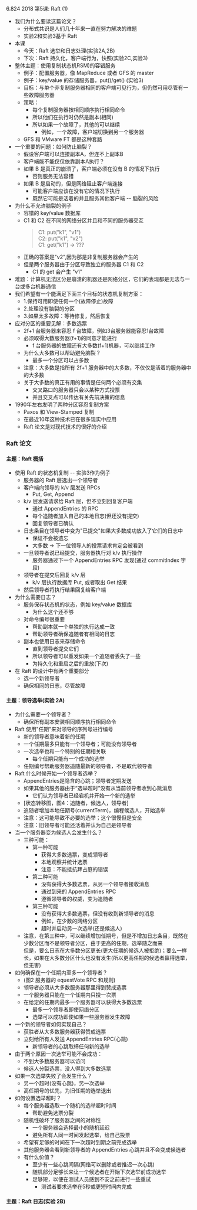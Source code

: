 6.824 2018 第5课: Raft (1)

* 我们为什么要读这篇论文？
    * 分布式共识是人们几十年来一直在努力解决的难题
    * 实验2和实验3基于 Raft
* 本课
    * 今天：Raft 选举和日志处理(实验2A,2B)
    * 下次：Raft 持久化，客户端行为，快照(实验2C,实验3)
* 整体主题：使用复制状态机RSM)的容错服务
    * 例子：配置服务器，像 MapReduce 或者 GFS 的 master
    * 例子：key/value 的存储服务器，put()/get() (实验3)
    * 目标：与单个非复制服务器相同的客户端可见行为，但仍然可用尽管有一些故障服务器
    * 策略：
        * 每个复制服务器按相同顺序执行相同命令
        * 所以他们在执行时仍然是副本(相同)
        * 所以如果一个故障了，其他的可以继续
            * 例如，一个故障，客户端切换到另一个服务器
    * GFS 和 VMware FT 都是这种套路
* 一个重要的问题：如何防止脑裂？
    * 假设客户端可以连接副本A，但连不上副本B
    * 客户端能不能仅仅依靠副本A执行？
    * 如果 B 是真正的崩溃了，客户端必须在没有 B 的情况下执行
        * 否则服务无法容错
    * 如果 B 是启动的，但是网络阻止客户端连接
        * 可能客户端应该在没有它的情况下执行
        * 既然它可能是活着的并且服务其他客户端 -- 脑裂的风险
* 为什么不允许脑裂的例子
    * 容错的 key/value 数据库
    * C1 和 C2 在不同的网络分区并且和不同的服务器交互
         >  C1: put("k1", "v1")  
            C2: put("k1", "v2")   
            C1: get("k1") -> ???  
    * 正确的答案是"v2",因为那是非复制服务器会产生的
    * 但是两个服务器由于分区导致独立的服务器 C1 和 C2
        * C1 的 get 会产生 "v1"
* 难题：计算机无法区分是崩溃的机器还是网络分区，它们的表现都是无法与一台或多台机器通信
* 我们希望有一个能满足下面三个目标的状态机复制方案：
    * 1.保持可用即使任何一个(故障停止)故障
    * 2.处理没有脑裂的分区
    * 3.如果太多故障：等待修复，然后恢复
* 应对分区的重要见解：多数选票
    * 2f+1 台服务器来容忍 f 台故障，例如3台服务器能容忍1台故障
    * 必须取得大数服务器(f+1)的同意才能进行
        * f 台服务器的故障还有大多数(f+1)机器，可以继续工作
    * 为什么大多数可以帮助避免脑裂？
        * 最多一个分区可以占多数    
    * 注意：大多数是指所有 2f+1 服务器中的大多数，不仅仅是活着的服务器中的大多数
    * 关于大多数的真正有用的事情是任何两个必须有交集
        * 交叉路口的服务器只会以某种方式投票
        * 并且交叉点可以传达有关先前决策的信息
* 1990年左右发明了两种分区容忍复制方案
    * Paxos 和 View-Stamped 复制
    * 在最近10年这种技术已在很多现实中应用
    * Raft 论文是对现代技术的很好的介绍
### Raft 论文
#### 主题：Raft 概括
* 使用 Raft 的状态机复制 -- 实验3作为例子
    * 服务器的 Raft 层选出一个领导者
    * 客户端向领导的 k/v 层发送 RPCs
        *  Put, Get, Append
    * k/v 层发送请求给 Raft 层，但不立刻回复客户端
        * 通过 AppendEntries 的 RPC
        * 每个追随者加入自己的本地日志(但还没有提交)
        * 回复领导者已确认
    * 日志条目在领导者中变为"已提交"如果大多数成功放入了它们的日志中
        * 保证不会被遗忘
        * 大多数 -> 下一位领导人的投票请求肯定会被看到
    * 一旦领导者说已经提交，服务器执行对 k/v 执行操作
        * 服务器通过下一个 AppendEntries RPC 发现(通过 commitIndex 字段)
    * 领导者在提交后回复 k/v 层
        * k/v 层执行数据库 Put, 或者取出 Get 结果
    * 然后领导者将执行结果回复给客户端
* 为什么需要日志？
    * 服务保存状态机的状态，例如 key/value 数据库
        * 为什么这个还不够
    * 对命令编号很重要
        * 帮助副本就一个单独的执行达成一致
        * 帮助领导者确保追随者有相同的日志
    * 副本也使用日志来存储命令
        * 直到领导者提交它们
        * 所以领导者可以重发如果一个追随者丢失了一些
        * 为持久化和重启之后的重放(下次)
* 在 Raft 的设计中有两个重要部分
    * 选一个新领导者
    * 确保相同的日志，尽管故障
#### 主题：领导选举(实验 2A)
* 为什么需要一个领导者？
    * 确保所有副本安装相同顺序执行相同命令
* Raft 使用"任期"来对领导的序列号进行编号
    * 新的领导者意味着新的任期
    * 一个任期最多只能有一个领导者；可能没有领导者
    * 一次选举也和一个特别的任期相关联
        * 每个任期只能有一个成功的选举
    * 任期编号帮助服务器追随最新的领导者，不是取代领导者
* Raft 什么时候开始一个领导者选举？
    * AppendEntries是隐含的心跳；领导者定期发送
    * 如果其他的服务器由于“选举超时”没有从当前领导者收到心跳消息
        * 它们认为领导者已经宕机并开始一个新的选举
    * [状态转移图，图4：追随者，候选人，领导者]
    * 追随者增加本地任期号(currentTerm)，编程候选人，开始选举
    * 注意：这可能导致不必要的选举；这个很慢但是安全
    * 注意：旧领导者可能还活着并认为自己是领导者
* 当一个服务器变为候选人会发生什么？
    * 三种可能：
        * 第一种可能
            * 获得大多数选票，变成领导者  
            * 本地观察并统计选票
            * 注意：不能抵抗拜占庭的错误
        * 第二种可能
            * 没有获得大多数选票，从另一个领导者接收消息
            * 通过到来的 AppendEntries RPC
            * 遵循领导者的权威，变为追随者
        * 第三种可能
            * 没有获得大多数选票，但没有收到新领导者的消息
            * 例如，在少数的网络分区
            * 超时并启动另一次选举(还是候选人)
    * 注意，在第三种中，可以继续增加任期号，但是不增加日志条目，既然在少数分区而不是领导者分区，由于更高的任期，选举随之而来    
    但是，要么日志在大多数分区更长(更大任期的候选人被拒绝)；要么一样长，如果在大多数分区什么也没有发生(所以更高任期的候选者赢得选举，但无害)
* 如何确保在一个任期内至多一个领导者？
    * (图2 服务器的 equestVote RPC 和规则)
    * 领导者必须从大多数服务器那里得到赞成选票
    * 一个服务器只能在一个任期内只投一次票
    * 在给定的任期内最多一个服务器可以获得大多数选票
        * 最多一个领导者即使网络分区
        * 选举可以成功即使如果一些服务器发生故障 
* 一个新的领导者如何实现自己？
    * 获胜者从大多数服务器获得赞成选票
    * 立刻给所有人发送 AppendEntries RPC(心跳)
        * 新领导者的心跳取缔任何新的选举
* 由于两个原因一次选举可能不会成功：
    * 不到大多数服务器可以访问
    * 候选人分裂选票，没人得到大多数选票
* 如果一次选举失败了会发生什么？
    * 另一个超时(没有心跳)，另一次选举
    * 高任期号的优先，为旧任期的选举退出
* 如何设置选举超时？
    * 每个服务器选取一个随机的选举超时时间
        * 帮助避免选票分裂
    * 随机性破坏了服务器之间的对称性
        * 一个服务器会选择最小的随机延迟
        * 避免所有人同一时间发起选举，给自己投票
    * 希望有足够的时间在下一次超时到期之前完成选举
    * 其他服务器会看到新领导者的 AppendEntries 心跳并且不会变成候选者
    * 有什么价值？
        * 至少有一些心跳间隔(网络可以删除或者推迟一次心跳)
        * 随机部分足够长来让一个候选者在开始下次选举前成功选举
        * 足够短，以便在测试人员感到不安之前进行一些重试
            * 测试者要求选举在5秒或更短时间内完成
#### 主题：Raft 日志(实验 2B)